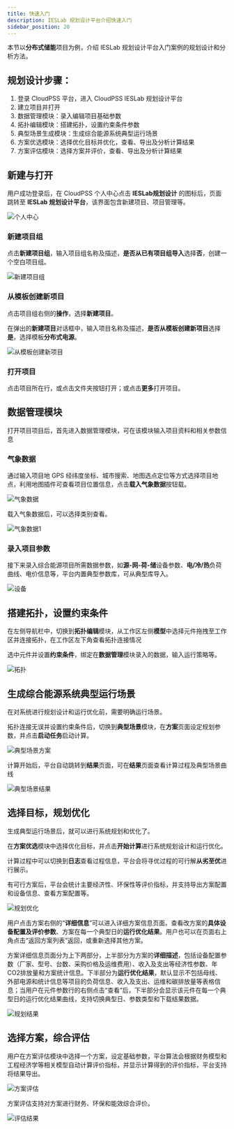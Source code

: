 ```yaml
---
title: 快速入门
description: IESLab 规划设计平台介绍快速入门
sidebar_position: 20
---
```


本节以**分布式储能**项目为例，介绍 IESLab 规划设计平台入门案例的规划设计和分析方法。


## 规划设计步骤：
 1.	登录 CloudPSS 平台，进入 CloudPSS IESLab 规划设计平台
 2.	建立项目并打开
 3.	数据管理模块：录入编辑项目基础参数
 4.	拓扑编辑模块：搭建拓扑，设置约束条件参数
 5.	典型场景生成模块：生成综合能源系统典型运行场景
 6.	方案优选模块：选择优化目标并优化，查看、导出及分析计算结果
 7.	方案评估模块：选择方案并评价，查看、导出及分析计算结果


## 新建与打开

用户成功登录后，在 CloudPSS 个人中心点击 **IESLab规划设计** 的图标后，页面跳转至 **IESLab 规划设计平台**，该界面包含新建项目、项目管理等。

![个人中心](./center.png "个人中心")


### 新建项目组

点击**新建项目组**，输入项目组名称及描述，**是否从已有项目组导入**选择**否**，创建一个空白项目组。

![新建项目组](./newprofilo.png "新建项目组")

### 从模板创建新项目

点击项目组右侧的**操作**，选择**新建项目**。

在弹出的**新建项目**对话框中，输入项目名称及描述，**是否从模板创建新项目**选择**是**，选择模板**分布式电源**。

![从模板创建新项目](./new1.png "从模板创建新项目")

### 打开项目

点击项目所在行，或点击文件夹按钮打开；或点击**更多**打开项目。



## 数据管理模块

打开项目项目后，首先进入数据管理模块，可在该模块输入项目资料和相关参数信息

### 气象数据

通过输入项目地 GPS 经纬度坐标、城市搜索、地图选点定位等方式选择项目地点，利用地图插件可查看项目位置信息，点击**载入气象数据**按钮载。

![气象数据](./meteoro.png "气象数据")


载入气象数据后，可以选择类别查看。

![气象数据1](./meteoro1.png "气象数据1")

### 录入项目参数

接下来录入综合能源项目所需数据参数，如**源-网-荷-储**设备参数、**电/冷/热**负荷曲线、电价信息等，平台内置典型参数库，可从典型库导入。

![设备](./device.png "设备")

## 搭建拓扑，设置约束条件

在左侧导航栏中，切换到**拓扑编辑**模块，从工作区左侧**模型**中选择元件拖拽至工作区并连接拓扑，在工作区左下角查看拓扑连接情况

选中元件并设置**约束条件**，绑定在**数据管理**模块录入的数据，输入运行策略等。

![拓扑](./topo.png "拓扑")

## 生成综合能源系统典型运行场景

在对系统进行规划设计和运行优化前，需要明确运行场景。

拓扑连接无误并设置约束条件后，切换到**典型场景**模块，在**方案**页面设定规划参数，并点击**启动任务**启动计算。

![典型场景方案](./typical.png )


计算开始后，平台自动跳转到**结果**页面，可在**结果**页面查看计算过程及典型场景曲线

![典型场景结果](./typical-result.png)

## 选择目标，规划优化

生成典型运行场景后，就可以进行系统规划和优化了。

在**方案优选**模块中选择优化目标，并点击**开始计算**进行系统规划设计和运行优化。


计算过程中可以切换到**日志**查看过程信息，平台会将寻优过程的可行解**从劣至优**进行展示。

有可行方案后，平台会统计主要经济性、环保性等评价指标，并支持导出方案配置和设备信息、查看方案配置等。

![规划优化](./optimization.png )


用户点击方案右侧的“**详细信息**”可以进入详细方案信息页面。查看改方案的**具体设备配置及评价参数**、方案在每一个典型日的**运行优化结果**。用户也可以在页面右上角点击“返回方案列表”返回，或重新选择其他方案。

方案详细信息页面分为上下两部分，上半部分为方案的**详细描述**，包括设备配置参数（厂家、型号、台数、采购价格及运维费用）、收入及支出等经济性参数、年CO2排放量和方案统计信息。下半部分为**运行优化结果**，默认显示不包括母线、外部电源和统计信息等项目的负荷信息、收入及支出、运维和碳排放量等表格信息；当用户在元件参数行的右侧点击“查看”后，下半部分会显示该元件在每一个典型日的运行优化结果曲线，支持切换典型日、参数类型和下载结果数据。

![规划结果](./optimization-result.png)

## 选择方案，综合评估

用户在方案评估模块中选择一个方案，设定基础参数，平台算法会根据财务模型和工程经济学等相关模型自动计算评价指标，并显示计算得到的评价指标，平台支持将结果导出。

![方案评估](./evaluation.png)


方案评估支持对方案进行财务、环保和能效综合评价。

![评估结果](./evaluation-result.png)
